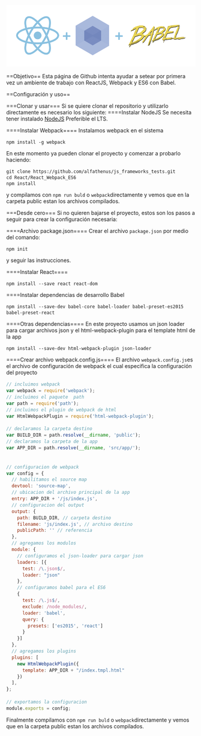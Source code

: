 ![React + Webpack + ES6](https://raw.githubusercontent.com/alfathenus/js_frameworks_tests/master/React/react-webpack-es6.png "React + Webpack + ES6")

==Objetivo==
Esta página de Github intenta ayudar a setear por primera vez un ambiente de trabajo con ReactJS, Webpack y ES6 con Babel.

==Configuración y uso==

===Clonar y usar===
Si se quiere clonar el repositorio y utilizarlo directamente es necesario los siguiente:
====Instalar NodeJS
Se necesita tener instalado [NodeJS](https://nodejs.org) Preferible el LTS.

====Instalar Webpack====
Instalamos webpack en el sistema
```
npm install -g webpack
```

En este momento ya pueden clonar el proyecto y comenzar a probarlo haciendo:
```
git clone https://github.com/alfathenus/js_frameworks_tests.git
cd React/React_Webpack_ES6
npm install
```
y compilamos con `npm run buld` o `webpack`directamente  y vemos que en la carpeta public estan los archivos compilados.

===Desde cero===
Si no quieren bajarse el proyecto, estos son los pasos a seguir para crear la configuración necesaria:

====Archivo package.json====
Crear el archivo `package.json` por medio del comando:
```
npm init
```
y seguir las instrucciones.

====Instalar React====
```
npm install --save react react-dom
```

====Instalar dependencias de desarrollo
Babel
```
npm install --save-dev babel-core babel-loader babel-preset-es2015 babel-preset-react
```

====Otras dependencias====
En este proyecto usamos un json loader para cargar archivos json y el html-webpack-plugin para el template html de la app
```
npm install --save-dev html-webpack-plugin json-loader
```

====Crear archivo webpack.config.js====
El archivo `webpack.config.js`es el archivo de configuración de webpack el cual especifica la configuración del proyecto
```javascript
// incluimos webpack
var webpack = require('webpack');
// incluimos el paquete  path
var path = require('path');
// incluimos el plugin de webpack de html
var HtmlWebpackPlugin = require('html-webpack-plugin');

// declaramos la carpeta destino
var BUILD_DIR = path.resolve(__dirname, 'public');
// declaramos la carpeta de la app
var APP_DIR = path.resolve(__dirname, 'src/app/');


// configuracion de webpack
var config = {
  // habilitamos el source map
  devtool: 'source-map',
  // ubicacion del archivo principal de la app
  entry: APP_DIR + '/js/index.js',
  // configuracion del output
  output: {
    path: BUILD_DIR, // carpeta destino
    filename: 'js/index.js', // archivo destino
    publicPath: '' // referencia
  },
  // agregamos los modulos
  module: {
    // configuramos el json-loader para cargar json
    loaders: [{
      test: /\.json$/,
      loader: "json"
    }, 
    // configuramos babel para el ES6
    {
      test: /\.js$/,
      exclude: /node_modules/,
      loader: 'babel',
      query: {
        presets: ['es2015', 'react']
      }
    }]
  },
  // agregamos los plugins
  plugins: [
    new HtmlWebpackPlugin({
      template: APP_DIR + "/index.tmpl.html"
    })
  ],
};

// exportamos la configuracion
module.exports = config;
```

Finalmente compilamos con `npm run buld` o `webpack`directamente y vemos que en la carpeta public estan los archivos compilados.